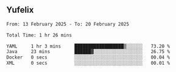 ## Yufelix

<!--START_SECTION:waka-->

```txt
From: 13 February 2025 - To: 20 February 2025

Total Time: 1 hr 26 mins

YAML     1 hr 3 mins     ██████████████████▒░░░░░░   73.20 %
Java     23 mins         ██████▓░░░░░░░░░░░░░░░░░░   26.75 %
Docker   0 secs          ░░░░░░░░░░░░░░░░░░░░░░░░░   00.04 %
XML      0 secs          ░░░░░░░░░░░░░░░░░░░░░░░░░   00.01 %
```

<!--END_SECTION:waka-->

